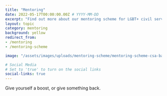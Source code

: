 ```yaml
---
title: "Mentoring"
date: 2022-05-17T00:00:00.00Z # YYYY-MM-DD
excerpt: "Find out more about our mentoring scheme for LGBT+ civil servants."
layout: topic
category: mentoring
background: yellow
redirect_from:
- /mentoring
- /mentoring-scheme

image: "/assets/images/uploads/mentoring-scheme/mentoring-scheme-csa-banner.png"

# Social Media
# Set to 'true' to turn on the social links
social-links: true
---
```


Give yourself a boost, or give something back.
